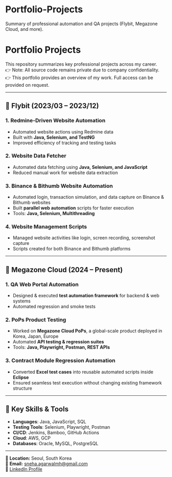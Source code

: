 # Portfolio-Projects
Summary of professional automation and QA projects (Flybit, Megazone Cloud, and more).


# Portfolio Projects

This repository summarizes key professional projects across my career.  
👉 Note: All source code remains private due to company confidentiality.  
👉 This portfolio provides an overview of my work. Full access can be provided on request.

---

## 🔹 Flybit (2023/03 – 2023/12)

### 1. Redmine-Driven Website Automation
- Automated website actions using Redmine data  
- Built with **Java, Selenium, and TestNG**  
- Improved efficiency of tracking and testing tasks  

### 2. Website Data Fetcher
- Automated data fetching using **Java, Selenium, and JavaScript**  
- Reduced manual work for website data extraction  

### 3. Binance & Bithumb Website Automation
- Automated login, transaction simulation, and data capture on Binance & Bithumb websites  
- Built **parallel web automation** scripts for faster execution  
- Tools: **Java, Selenium, Multithreading**  

### 4. Website Management Scripts
- Managed website activities like login, screen recording, screenshot capture  
- Scripts created for both Binance and Bithumb platforms  

---

## 🔹 Megazone Cloud (2024 – Present)

### 1. QA Web Portal Automation
- Designed & executed **test automation framework** for backend & web systems  
- Automated regression and smoke tests  

### 2. PoPs Product Testing
- Worked on **Megazone Cloud PoPs**, a global-scale product deployed in Korea, Japan, Europe  
- Automated **API testing & regression suites**  
- Tools: **Java, Playwright, Postman, REST APIs**  

### 3. Contract Module Regression Automation
- Converted **Excel test cases** into reusable automated scripts inside **Eclipse**  
- Ensured seamless test execution without changing existing framework structure  

---

## 🔹 Key Skills & Tools
- **Languages**: Java, JavaScript, SQL  
- **Testing Tools**: Selenium, Playwright, Postman  
- **CI/CD**: Jenkins, Bamboo, GitHub Actions  
- **Cloud**: AWS, GCP  
- **Databases**: Oracle, MySQL, PostgreSQL  

---

📍 **Location:** Seoul, South Korea  
📧 **Email:** sneha.agarwalmh@gmail.com  
🔗 [LinkedIn Profile](https://www.linkedin.com/in/sneha-agarwal-ba02241a9)  


